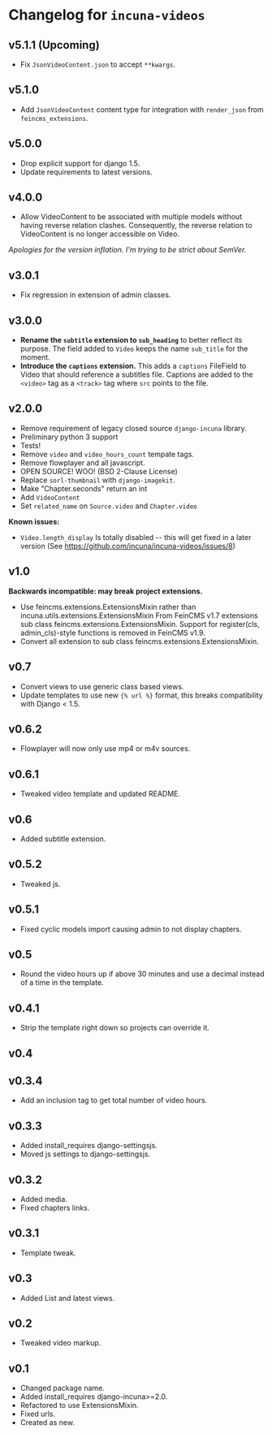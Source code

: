 # Changelog for `incuna-videos`

## v5.1.1 (Upcoming)

* Fix `JsonVideoContent.json` to accept `**kwargs`.

## v5.1.0

* Add `JsonVideoContent` content type for integration with `render_json` from `feincms_extensions`.

## v5.0.0

* Drop explicit support for django 1.5.
* Update requirements to latest versions.

## v4.0.0

* Allow VideoContent to be associated with multiple models without having reverse relation clashes. Consequently, the reverse relation to VideoContent is no longer accessible on Video.

*Apologies for the version inflation. I'm trying to be strict about SemVer.*

## v3.0.1

* Fix regression in extension of admin classes.

## v3.0.0

* **Rename the `subtitle` extension to `sub_heading`** to better reflect its purpose. The field added to `Video` keeps the name `sub_title` for the moment.
* **Introduce the `captions` extension.** This adds a `captions` FileField to Video that should reference a subtitles file. Captions are added to the `<video>` tag as a `<track>` tag where `src` points to the file.

## v2.0.0

* Remove requirement of legacy closed source `django-incuna` library.
* Preliminary python 3 support
* Tests!
* Remove `video` and `video_hours_count` tempate tags.
* Remove flowplayer and all javascript.
* OPEN SOURCE! WOO! (BSD 2-Clause License)
* Replace `sorl-thumbnail` with `django-imagekit`.
* Make "Chapter.seconds" return an int
* Add `VideoContent`
* Set `related_name` on `Source.video` and `Chapter.video`

**Known issues:**
* `Video.length_display` Is totally disabled -- this will get fixed in a later version
    (See https://github.com/incuna/incuna-videos/issues/8)

## v1.0

**Backwards incompatible: may break project extensions.**

* Use feincms.extensions.ExtensionsMixin rather than incuna.utils.extensions.ExtensionsMixin
  From FeinCMS v1.7 extensions sub class feincms.extensions.ExtensionsMixin.
  Support for register(cls, admin_cls)-style functions is removed in FeinCMS v1.9.
* Convert all extension to sub class feincms.extensions.ExtensionsMixin.

## v0.7

* Convert views to use generic class based views.
* Update templates to use new `{% url %}` format, this breaks compatibility with Django < 1.5.

## v0.6.2

* Flowplayer will now only use mp4 or m4v sources.

## v0.6.1

* Tweaked video template and updated README.

## v0.6

* Added subtitle extension.

## v0.5.2

* Tweaked js.

## v0.5.1

* Fixed cyclic models import causing admin to not display chapters.

## v0.5

* Round the video hours up if above 30 minutes and use a decimal instead of a time in the template.

## v0.4.1

* Strip the template right down so projects can override it.

## v0.4

## v0.3.4

* Add an inclusion tag to get total number of video hours.

## v0.3.3

* Added install_requires django-settingsjs.
* Moved js settings to django-settingsjs.

## v0.3.2

* Added media.
* Fixed chapters links.

## v0.3.1

* Template tweak.

## v0.3

* Added List and latest views.

## v0.2

* Tweaked video markup.

## v0.1

* Changed package name.
* Added install_requires django-incuna>=2.0.
* Refactored to use ExtensionsMixin.
* Fixed urls.
* Created as new.
